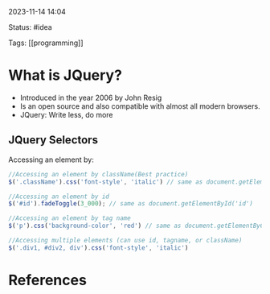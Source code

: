 2023-11-14 14:04

Status: #idea

Tags: [[programming]]

# What is JQuery?
- Introduced in the year 2006 by John Resig
- Is an open source and also compatible with almost all modern browsers.
- JQuery: Write less, do more


## JQuery Selectors
Accessing an element by:
```js
//Accessing an element by className(Best practice)
$('.className').css('font-style', 'italic') // same as document.getElementByClassName('className')

//Accessing an element by id
$('#id').fadeToggle(3_000); // same as document.getElementById('id')

//Accessing an element by tag name
$('p').css('background-color', 'red') // same as document.getElementByClassName()

//Accessing multiple elements (can use id, tagname, or className)
$('.div1, #div2, div').css('font-style', 'italic')
```









# References
